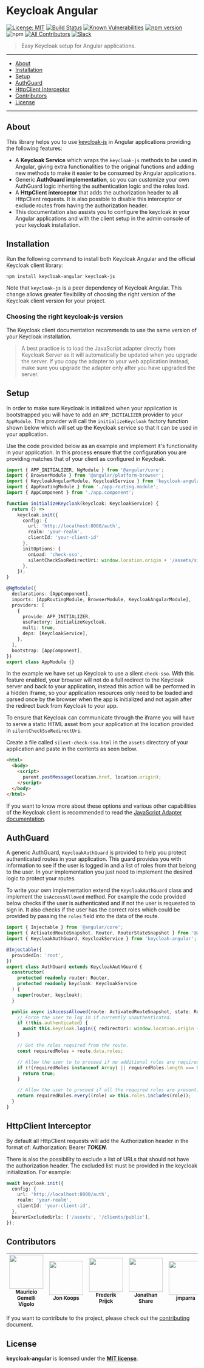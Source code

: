 # Keycloak Angular

[![License: MIT](https://img.shields.io/badge/License-MIT-yellow.svg)](https://opensource.org/licenses/MIT)
[![Build Status](https://travis-ci.org/mauriciovigolo/keycloak-angular.svg?branch=master)](https://travis-ci.org/mauriciovigolo/keycloak-angular)
[![Known Vulnerabilities](https://snyk.io/test/github/mauriciovigolo/keycloak-angular/badge.svg)](https://snyk.io/test/github/mauriciovigolo/keycloak-angular)
[![npm version](https://badge.fury.io/js/keycloak-angular.svg)](https://badge.fury.io/js/keycloak-angular)
![npm](https://img.shields.io/npm/dm/keycloak-angular.svg)
[![All Contributors](https://img.shields.io/badge/all_contributors-5-orange.svg?style=flat-square)](#contributors)
[![Slack](https://slackin-iijwrzzihr.now.sh/badge.svg)](https://slackin-iijwrzzihr.now.sh)

> Easy Keycloak setup for Angular applications.

---

- [About](#about)
- [Installation](#installation)
- [Setup](#setup)
- [AuthGuard](#authguard)
- [HttpClient Interceptor](#httpclient-interceptor)
- [Contributors](#contributors)
- [License](#license)

---

## About

This library helps you to use [keycloak-js](https://www.keycloak.org/docs/latest/securing_apps/index.html#_javascript_adapter) in Angular applications providing the following features:

- A **Keycloak Service** which wraps the `keycloak-js` methods to be used in Angular, giving extra
  functionalities to the original functions and adding new methods to make it easier to be consumed by
  Angular applications.
- Generic **AuthGuard implementation**, so you can customize your own AuthGuard logic inheriting the authentication logic and the roles load.
- A **HttpClient interceptor** that adds the authorization header to all HttpClient requests.
  It is also possible to disable this interceptor or exclude routes from having the authorization header.
- This documentation also assists you to configure the keycloak in your Angular applications and with
  the client setup in the admin console of your keycloak installation.

## Installation

Run the following command to install both Keycloak Angular and the official Keycloak client library:

```sh
npm install keycloak-angular keycloak-js
```

Note that `keycloak-js` is a peer dependency of Keycloak Angular. This change allows greater flexibility of choosing the right version of the Keycloak client version for your project.


### Choosing the right keycloak-js version

The Keycloak client documentation recommends to use the same version of your Keycloak installation.

> A best practice is to load the JavaScript adapter directly from Keycloak Server as it will automatically be updated when you upgrade the server. If you copy the adapter to your web application instead, make sure you upgrade the adapter only after you have upgraded the server.

## Setup

In order to make sure Keycloak is initialized when your application is bootstrapped you will have to add an `APP_INITIALIZER` provider to your `AppModule`. This provider will call the `initializeKeycloak` factory function shown below which will set up the Keycloak service so that it can be used in your application.

Use the code provided below as an example and implement it's functionality in your application. In this process ensure that the configuration you are providing matches that of your client as configured in Keycloak.

```ts
import { APP_INITIALIZER, NgModule } from '@angular/core';
import { BrowserModule } from '@angular/platform-browser';
import { KeycloakAngularModule, KeycloakService } from 'keycloak-angular';
import { AppRoutingModule } from './app-routing.module';
import { AppComponent } from './app.component';

function initializeKeycloak(keycloak: KeycloakService) {
  return () =>
    keycloak.init({
      config: {
        url: 'http://localhost:8080/auth',
        realm: 'your-realm',
        clientId: 'your-client-id'
      },
      initOptions: {
        onLoad: 'check-sso',
        silentCheckSsoRedirectUri: window.location.origin + '/assets/silent-check-sso.html',
      },
    });
}

@NgModule({
  declarations: [AppComponent],
  imports: [AppRoutingModule, BrowserModule, KeycloakAngularModule],
  providers: [
    {
      provide: APP_INITIALIZER,
      useFactory: initializeKeycloak,
      multi: true,
      deps: [KeycloakService],
    },
  ],
  bootstrap: [AppComponent],
})
export class AppModule {}
```

In the example we have set up Keycloak to use a silent `check-sso`. With this feature enabled, your browser will not do a full redirect to the Keycloak server and back to your application, instead this action will be performed in a hidden iframe, so your application resources only need to be loaded and parsed once by the browser when the app is initialized and not again after the redirect back from Keycloak to your app.

To ensure that Keycloak can communicate through the iframe you will have to serve a static HTML asset from your application at the location provided in `silentCheckSsoRedirectUri`.

Create a file called `silent-check-sso.html` in the `assets` directory of your application and paste in the contents as seen below.

```html
<html>
  <body>
    <script>
      parent.postMessage(location.href, location.origin);
    </script>
  </body>
</html>
```

If you want to know more about these options and various other capabilities of the Keycloak client is recommended to read the [JavaScript Adapter documentation](https://www.keycloak.org/docs/latest/securing_apps/#_javascript_adapter). 

## AuthGuard

A generic AuthGuard, `KeycloakAuthGuard` is provided to help you protect authenticated routes in your application. This guard provides you with information to see if the user is logged in and a list of roles from that belong to the user. In your implementation you just need to implement the desired logic to protect your routes.

To write your own implementation extend the `KeycloakAuthGuard` class and implement the `isAccessAllowed` method. For example the code provided below checks if the user is authenticated and if not the user is requested to sign in. It also checks if the user has the correct roles which could be provided by passing the `roles` field into the data of the route.

```ts
import { Injectable } from '@angular/core';
import { ActivatedRouteSnapshot, Router, RouterStateSnapshot } from '@angular/router';
import { KeycloakAuthGuard, KeycloakService } from 'keycloak-angular';

@Injectable({
  providedIn: 'root',
})
export class AuthGuard extends KeycloakAuthGuard {
  constructor(
    protected readonly router: Router,
    protected readonly keycloak: KeycloakService
  ) {
    super(router, keycloak);
  }

  public async isAccessAllowed(route: ActivatedRouteSnapshot, state: RouterStateSnapshot) {
    // Force the user to log in if currently unauthenticated.
    if (!this.authenticated) {
      await this.keycloak.login({ redirectUri: window.location.origin + state.url });
    }

    // Get the roles required from the route.
    const requiredRoles = route.data.roles;

    // Allow the user to to proceed if no additional roles are required to access the route.
    if (!(requiredRoles instanceof Array) || requiredRoles.length === 0) {
      return true;
    }

    // Allow the user to proceed if all the required roles are present.
    return requiredRoles.every((role) => this.roles.includes(role));
  }
}
```


## HttpClient Interceptor

By default all HttpClient requests will add the Authorization header in the format of: Authorization: Bearer **_TOKEN_**.

There is also the possibility to exclude a list of URLs that should not have the authorization header. The excluded list must be provided in the keycloak initialization. For example:

```ts
await keycloak.init({
  config: {
    url: 'http://localhost:8080/auth',
    realm: 'your-realm',
    clientId: 'your-client-id',
  },
  bearerExcludedUrls: ['/assets', '/clients/public'],
});
```

## Contributors

<!-- ALL-CONTRIBUTORS-LIST:START - Do not remove or modify this section -->

<!-- prettier-ignore -->
 |[<img src="https://avatars3.githubusercontent.com/u/676270?v=4" width="89px;"/><br /><sub><b>Mauricio Gemelli Vigolo</b></sub>](https://github.com/mauriciovigolo)<br />|[<img src="https://avatars1.githubusercontent.com/u/695720?s=400&v=4" width="89px;"/><br /><sub><b>Jon Koops</b></sub>](https://github.com/https://github.com/jonkoops)<br />|[<img src="https://avatars0.githubusercontent.com/u/2146903?v=4" width="89px;"/><br /><sub><b>Frederik Prijck</b></sub>](https://github.com/frederikprijck)<br /> | [<img src="https://avatars2.githubusercontent.com/u/161351?s=460&v=4" width="89px;"/><br /><sub><b>Jonathan Share</b></sub>](https://github.com/sharebear)<br /> | [<img src="https://avatars1.githubusercontent.com/u/980278?v=4" width="89px;"/><br /><sub><b>jmparra</b></sub>](https://github.com/jmparra)<br /> | [<img src="https://avatars2.githubusercontent.com/u/6547340?v=4" width="89px;"/><br /><sub><b>Marcel Német</b></sub>](https://github.com/marcelnem)<br /> | [<img src="https://avatars3.githubusercontent.com/u/14264577?v=4" width="89px;"/><br /><sub><b>Raphael Alex Silva Abreu</b></sub>](https://github.com/aelkz)<br /> |
| :---: | :---: | :---: | :---: | :---: | :---: |:---: |

<!-- ALL-CONTRIBUTORS-LIST:END -->

If you want to contribute to the project, please check out the [contributing](CONTRIBUTING.md)
document.

## License

**keycloak-angular** is licensed under the **[MIT license](LICENSE)**.

